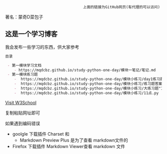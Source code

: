                                        上面的链接为GitHub网页(有代理的可以访问)
                                       
   著名：蒙奇D菜包子

## 这是一个学习博客

我会发布一些学习的东西，供大家参考

```markdown
目录

 - 第一模块学习文档  
    - https://mqdcbz.github.io/study-python-one-day/模块一笔记/笔记.md
 - 第一模块练习题       
    -  https://mqdcbz.github.io/study-python-one-day/模块小练习/day1练习题.md
    -  https://mqdcbz.github.io/study-python-one-day/模块小练习/练习题答案.md
    -  https://mqdcbz.github.io/study-python-one-day/模块小练习/大练习题"11点"需求.md
    -  https://mqdcbz.github.io/study-python-one-day/模块小练习/11点.py   （这个为下载py文件）
```

<a href="https://mqdcbz.github.io/study-python-one-day/模块一笔记/笔记.md">Visit W3School</a>

复制粘贴网址即可

如果遇到编码错误 

- goolgle 下载插件 Charset 和 
  - Markdown Preview Plus 是为了查看 markdown文件的
- Firefox 下载插件 Markdown Viewer查看 markdown 文件
